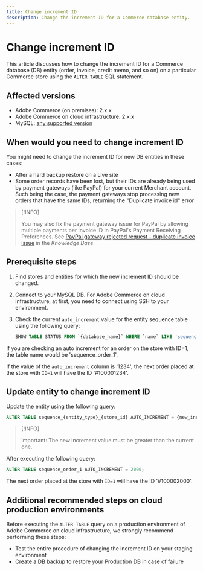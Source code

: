 ```yaml
---
title: Change increment ID
description: Change the increment ID for a Commerce database entity.
---
```


# Change increment ID

This article discusses how to change the increment ID for a Commerce database (DB) entity (order, invoice, credit memo, and so on) on a particular Commerce store using the `ALTER TABLE` SQL statement.

## Affected versions

- Adobe Commerce (on premises): 2.x.x
- Adobe Commerce on cloud infrastructure: 2.x.x
- MySQL: [any supported version][]

## When would you need to change increment ID

You might need to change the increment ID for new DB entities in these cases:

- After a hard backup restore on a Live site
- Some order records have been lost, but their IDs are already being used by payment gateways (like PayPal) for your current Merchant account. Such being the case, the payment  gateways stop processing new orders that have the same IDs, returning the "Duplicate invoice id" error

>[!INFO]
>
>You may also fix the payment gateway issue for PayPal by allowing multiple payments per invoice ID in PayPal's Payment Receiving Preferences. See [PayPal gateway rejected request - duplicate invoice issue][] in the _Knowledge Base_.

## Prerequisite steps

1. Find stores and entities for which the new increment ID should be changed.
1. Connect to your MySQL DB.
   For Adobe Commerce on cloud infrastructure, at first, you need to connect using SSH to your environment.
1. Check the current `auto_increment` value for the entity sequence table using the following query:

   ```sql
   SHOW TABLE STATUS FROM `{database_name}` WHERE `name` LIKE 'sequence_{entity_type}_{store_id}';
   ```

If you are checking an auto increment for an order on the store with ID=1, the table name would be 'sequence_order_1'.

If the value of the `auto_increment` column is '1234', the next order placed at the store with `ID=1` will have the ID '#100001234'.

## Update entity to change increment ID

Update the entity using the following query:

```sql
ALTER TABLE sequence_{entity_type}_{store_id} AUTO_INCREMENT = {new_increment_value};
```

>[!INFO]
>
>Important: The new increment value must be greater than the current one.

After executing the following query:

```sql
ALTER TABLE sequence_order_1 AUTO_INCREMENT = 2000;
```

The next order placed at the store with `ID=1` will have the ID '#100002000'.

## Additional recommended steps on cloud production environments

Before executing the `ALTER TABLE` query on a production environment of Adobe Commerce on cloud infrastructure, we strongly recommend performing these steps:

-  Test the entire procedure of changing the increment ID on your staging environment
-  [Create a DB backup][] to restore your Production DB in case of failure

<!-- Link Definitions -->

[PayPal gateway rejected request - duplicate invoice issue]: https://support.magento.com/hc/en-us/articles/115002457473
[Create a DB backup]: https://support.magento.com/hc/en-us/articles/360003254334
[any supported version]: https://devdocs.magento.com/guides/v2.4/install-gde/prereq/mysql.html
